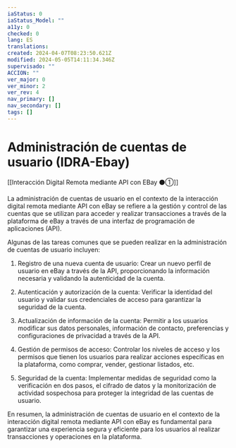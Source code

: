 ```yaml
---
iaStatus: 0
iaStatus_Model: ""
a11y: 0
checked: 0
lang: ES
translations: 
created: 2024-04-07T08:23:50.621Z
modified: 2024-05-05T14:11:34.346Z
supervisado: ""
ACCION: ""
ver_major: 0
ver_minor: 2
ver_rev: 4
nav_primary: []
nav_secondary: []
tags: []
---
```

# Administración de cuentas de usuario (IDRA-Ebay)

[[Interacción Digital Remota mediante API con EBay ⚫①]]

La administración de cuentas de usuario en el contexto de la interacción digital remota mediante API con eBay se refiere a la gestión y control de las cuentas que se utilizan para acceder y realizar transacciones a través de la plataforma de eBay a través de una interfaz de programación de aplicaciones (API).

Algunas de las tareas comunes que se pueden realizar en la administración de cuentas de usuario incluyen:

1. Registro de una nueva cuenta de usuario: Crear un nuevo perfil de usuario en eBay a través de la API, proporcionando la información necesaria y validando la autenticidad de la cuenta.

2. Autenticación y autorización de la cuenta: Verificar la identidad del usuario y validar sus credenciales de acceso para garantizar la seguridad de la cuenta.

3. Actualización de información de la cuenta: Permitir a los usuarios modificar sus datos personales, información de contacto, preferencias y configuraciones de privacidad a través de la API.

4. Gestión de permisos de acceso: Controlar los niveles de acceso y los permisos que tienen los usuarios para realizar acciones específicas en la plataforma, como comprar, vender, gestionar listados, etc.

5. Seguridad de la cuenta: Implementar medidas de seguridad como la verificación en dos pasos, el cifrado de datos y la monitorización de actividad sospechosa para proteger la integridad de las cuentas de usuario.

En resumen, la administración de cuentas de usuario en el contexto de la interacción digital remota mediante API con eBay es fundamental para garantizar una experiencia segura y eficiente para los usuarios al realizar transacciones y operaciones en la plataforma.

